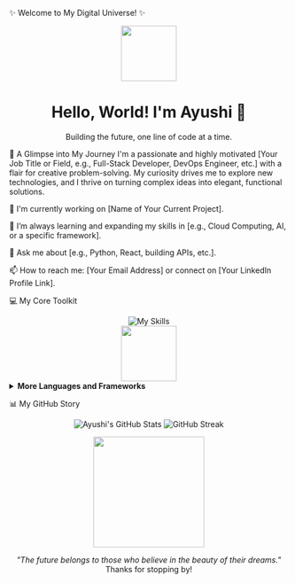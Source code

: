 ✨ Welcome to My Digital Universe! ✨
<div align="center">
<img src="https://media.giphy.com/media/v1.Y2lkPTc5MGI3NjExOHM3dGkydnBwYnF2czZ6ZGN3dGJqMG5nbmQ4dXo2MmFkMGp1b2N6NyZlcD12MV9pbnRlcm5hbF9naWZfY29uc3VtZXI9dHJhaWwmaGQ9dHJ1ZSZjdD1n/L1R1NCuYxK5wYlP1T1/giphy.gif" width="100"/>
<h1>Hello, World! I'm Ayushi 👋</h1>
<p>Building the future, one line of code at a time.</p>
</div>

🚀 A Glimpse into My Journey
I'm a passionate and highly motivated [Your Job Title or Field, e.g., Full-Stack Developer, DevOps Engineer, etc.] with a flair for creative problem-solving. My curiosity drives me to explore new technologies, and I thrive on turning complex ideas into elegant, functional solutions.

🔭 I'm currently working on [Name of Your Current Project].

🌱 I’m always learning and expanding my skills in [e.g., Cloud Computing, AI, or a specific framework].

💬 Ask me about [e.g., Python, React, building APIs, etc.].

📫 How to reach me: [Your Email Address] or connect on [Your LinkedIn Profile Link].

💻 My Core Toolkit
<div align="center">
<img src="https://skillicons.dev/icons?i=py,js,react,nodejs,docker,aws,git,mongodb,html,css" alt="My Skills"/>
<br>
<img src="https://media.giphy.com/media/v1.Y2lkPTc5MGI3NjExbm52aWhqcmQwZ2FvMGVjMzI2czN6aGcxazU3bWpobW13MDFkNXpmaSZlcD12MV9pbnRlcm5hbF9naWZfY29uc3VtZXI9dHJhaWwmaGQ9dHJ1ZSZjdD1n/H3C90L0aJkL4dE2j0o/giphy.gif" width="100" />
</div>

<details>
<summary><b>More Languages and Frameworks</b></summary>
<br>
<p align="center">
<img src="https://skillicons.dev/icons?i=java,cpp,ts,nextjs,express,spring,nginx,mysql,postman" />
</p>
</details>

📊 My GitHub Story
<div align="center">
<img src="https://github-readme-stats.vercel.app/api?username=ayushi-006&show_icons=true&theme=onedark&hide_border=true" alt="Ayushi's GitHub Stats"/>
<img src="https://github-readme-streak-stats.herokuapp.com/?user=ayushi-006&theme=dark&hide_border=true" alt="GitHub Streak"/>
</div>

<p align="center">
<img src="https://media.giphy.com/media/v1.Y2lkPTc5MGI3NjExM3h5cDJ4Z3J0b2JmODN3a29oenV0dThsNnY4b2t6bmdmNDVubm9weSZlcD12MV9pbnRlcm5hbF9naWZfY29uc3VtZXI9dHJhaWwmaGQ9dHJ1ZSZjdD1n/V1gH2X33kR1V8kE2/giphy.gif" width="200" />
</p>

<p align="center">
<i>"The future belongs to those who believe in the beauty of their dreams."</i>
<br>
Thanks for stopping by!
</p>
